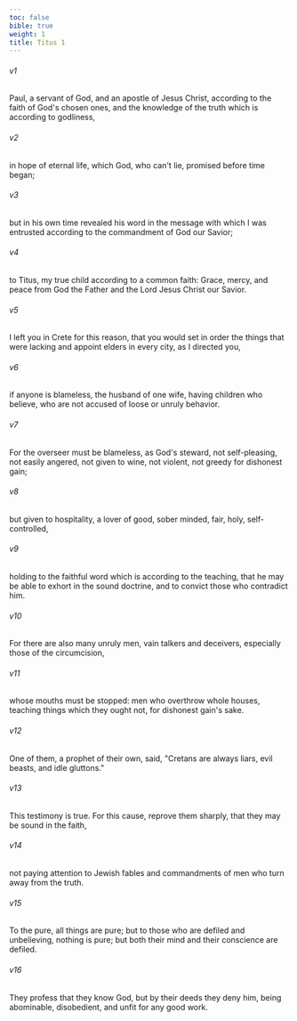 ```yaml
---
toc: false
bible: true
weight: 1
title: Titus 1
---
```




###### v1 
Paul, a servant of God, and an apostle of Jesus Christ, according to the faith of God's chosen ones, and the knowledge of the truth which is according to godliness, 

###### v2 
in hope of eternal life, which God, who can't lie, promised before time began; 

###### v3 
but in his own time revealed his word in the message with which I was entrusted according to the commandment of God our Savior; 

###### v4 
to Titus, my true child according to a common faith: Grace, mercy, and peace from God the Father and the Lord Jesus Christ our Savior. 

###### v5 
I left you in Crete for this reason, that you would set in order the things that were lacking and appoint elders in every city, as I directed you, 

###### v6 
if anyone is blameless, the husband of one wife, having children who believe, who are not accused of loose or unruly behavior. 

###### v7 
For the overseer must be blameless, as God's steward, not self-pleasing, not easily angered, not given to wine, not violent, not greedy for dishonest gain; 

###### v8 
but given to hospitality, a lover of good, sober minded, fair, holy, self-controlled, 

###### v9 
holding to the faithful word which is according to the teaching, that he may be able to exhort in the sound doctrine, and to convict those who contradict him. 

###### v10 
For there are also many unruly men, vain talkers and deceivers, especially those of the circumcision, 

###### v11 
whose mouths must be stopped: men who overthrow whole houses, teaching things which they ought not, for dishonest gain's sake. 

###### v12 
One of them, a prophet of their own, said, "Cretans are always liars, evil beasts, and idle gluttons." 

###### v13 
This testimony is true. For this cause, reprove them sharply, that they may be sound in the faith, 

###### v14 
not paying attention to Jewish fables and commandments of men who turn away from the truth. 

###### v15 
To the pure, all things are pure; but to those who are defiled and unbelieving, nothing is pure; but both their mind and their conscience are defiled. 

###### v16 
They profess that they know God, but by their deeds they deny him, being abominable, disobedient, and unfit for any good work.
